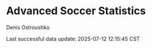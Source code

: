# Advanced Soccer Statistics
Denis Ostroushko

<!-- gfm -->

Last successful data update: 2025-07-12 12:15:45 CST
